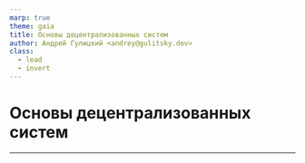 ```yaml
---
marp: true
theme: gaia
title: Основы децентрализованных систем
author: Андрей Гулицкий <andrey@gulitsky.dev>
class:
  - lead
  - invert
---
```


<!-- class: lead gaia -->

# Основы децентрализованных систем

---

<!-- paginate: true -->
